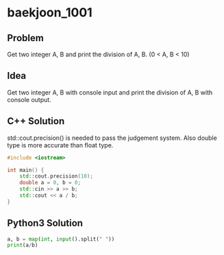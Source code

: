 # baekjoon_1001

## Problem

Get two integer A, B and print the division of A, B. (0 < A, B < 10)

## Idea  

Get two integer A, B with console input and print the division of A, B with console output.

## C++ Solution

std::cout.precision() is needed to pass the judgement system. Also double type is more accurate than float type.

```c++
#include <iostream>

int main() {
    std::cout.precision(10);
    double a = 0, b = 0;
    std::cin >> a >> b;
    std::cout << a / b;
}
```

## Python3 Solution

```python
a, b = map(int, input().split(" "))
print(a/b)
```
